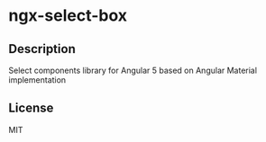 # ngx-select-box

## Description
Select components library for Angular 5 based on Angular Material implementation

## License
MIT
